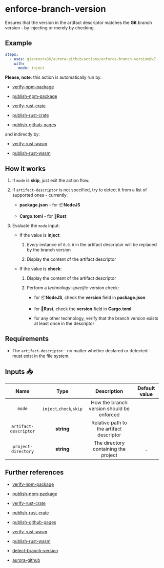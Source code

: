 # enforce-branch-version

Ensures that the version in the artifact descriptor matches the **Git** branch version - by injecting or merely by checking.

## Example

```yaml
steps:
  - uses: giancosta86/aurora-github/actions/enforce-branch-version@v7
    with:
      mode: inject
```

**Please, note**: this action is automatically run by:

- [verify-npm-package](../verify-npm-package/README.md)

- [publish-npm-package](../publish-npm-package/README.md)

- [verify-rust-crate](../verify-rust-crate/README.md)

- [publish-rust-crate](../publish-rust-crate/README.md)

- [publish-github-pages](../publish-github-pages/README.md)

and indirectly by:

- [verify-rust-wasm](../verify-rust-wasm/README.md)

- [publish-rust-wasm](../publish-rust-wasm/README.md)

## How it works

1. If `mode` is **skip**, just exit the action flow.

1. If `artifact-descriptor` is not specified, try to detect it from a list of supported ones - currently:

   - **package.json** - for 📦**NodeJS**

   - **Cargo.toml** - for 🦀**Rust**

1. Evaluate the `mode` input:

   - If the value is **inject**:

     1. _Every_ instance of `0.0.0` in the artifact descriptor will be replaced by the branch version

     1. Display the content of the artifact descriptor

   - If the value is **check**:

     1. Display the content of the artifact descriptor

     1. Perform a _technology-specific_ version check:

        - for 📦**NodeJS**, check the **version** field in **package.json**

        - for 🦀**Rust**, check the **version** field in **Cargo.toml**

        - for any other technology, verify that the branch version exists at least once in the descriptor

## Requirements

- The `artifact-descriptor` - no matter whether declared or detected - must exist in the file system.

## Inputs 📥

|         Name          |          Type           |                Description                | Default value |
| :-------------------: | :---------------------: | :---------------------------------------: | :-----------: |
|        `mode`         | `inject`,`check`,`skip` | How the branch version should be enforced |               |
| `artifact-descriptor` |       **string**        | Relative path to the artifact descriptor  |               |
|  `project-directory`  |       **string**        |   The directory containing the project    |     **.**     |

## Further references

- [verify-npm-package](../verify-npm-package/README.md)

- [publish-npm-package](../publish-npm-package/README.md)

- [verify-rust-crate](../verify-rust-crate/README.md)

- [publish-rust-crate](../publish-rust-crate/README.md)

- [publish-github-pages](../publish-github-pages/README.md)

- [verify-rust-wasm](../verify-rust-wasm/README.md)

- [publish-rust-wasm](../publish-rust-wasm/README.md)

- [detect-branch-version](../detect-branch-version/README.md)

- [aurora-github](../../README.md)

